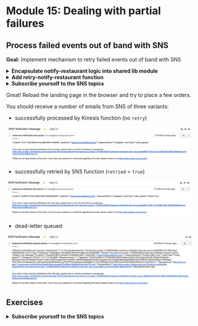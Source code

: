 # Module 15: Dealing with partial failures

## Process failed events out of band with SNS

**Goal:** Implement mechanism to retry failed events out of band with SNS

<details>
<summary><b>Encapsulate notify-restaurant logic into shared lib module</b></summary><p>

1. Add a file `notify.js` to the `lib` folder

2. Modify `lib/notify.js` to the following

```javascript
const _ = require('lodash')
const AWS = require('aws-sdk')
const sns = new AWS.SNS()
const kinesis = new AWS.Kinesis()
const chance  = require('chance').Chance()

const streamName = process.env.order_events_stream
const topicArn = process.env.restaurant_notification_topic
const failureRate = process.env.failure_rate || 75 // 75% chance of failure

const restaurantOfOrder = async (order) => {
  if (chance.bool({likelihood: failureRate})) {
    throw new Error("boom")
  }

  const snsReq = {
    Message: JSON.stringify(order),
    TopicArn: topicArn
  }
  await sns.publish(snsReq).promise()
  console.log(`notified restaurant [${order.restaurantName}] of order [${order.orderId}]`)

  const data = _.clone(order)
  data.eventType = 'restaurant_notified'

  const kinesisReq = {
    Data: JSON.stringify(data), // the SDK would base64 encode this for us
    PartitionKey: order.orderId,
    StreamName: streamName
  }
  await kinesis.putRecord(kinesisReq).promise()
  console.log(`published 'restaurant_notified' event to Kinesis`)
}

module.exports = {
  restaurantOfOrder
}
```

This is basically lifted from the `notify-restaurant` function, and we have introduced a default 75% error rate so we can force messages to go down the retry path.

3. Add a file `retry.js` to the `lib` folder

4. Modify `lib/retry.js` to the following

```javascript
const AWS = require('aws-sdk')
const sns = new AWS.SNS()

const retryTopicArn = process.env.restaurant_notification_retry_topic

const restaurantNotification = async (order) => {
  let snsReq = {
    Message: JSON.stringify(order),
    TopicArn: retryTopicArn
  };
  await sns.publish(snsReq).promise()
  console.log(`order [${order.orderId}]: queued restaurant notification for retry`)
}

module.exports = {
  restaurantNotification
}
```

This module depends on a new environment variable `restaurant_notification_retry_topic` whose value needs to be parameterised via SSM parameter store. 

5. Go to EC2 console

6. Go to Parameter Store (bottom left)

7. Create a new parameter for `/{service-name}/dev/restaurant_retry_topic_name` with the value `restaurant-notification-retry-dev-` followed by your name, e.g. `restaurant-notification-retry-dev-yancui`

![](/images/mod15-005.png)

8. Create another parameter for `/{service-name}/dev/restaurant_dlq_topic_name` with the value `restaurant-notification-dlq-dev-` followed by your name, e.g. `restaurant-notification-dlq-dev-yancui`

9. Modify `functions/notify-restaurant.js` to the following

```javascript
const { getRecords } = require('../lib/kinesis')
const notify = require('../lib/notify')
const retry = require('../lib/retry')

module.exports.handler = async (event, context) => {
  const records = getRecords(event)
  const orderPlaced = records.filter(r => r.eventType === 'order_placed')

  for (let order of orderPlaced) {
    try {
      await notify.restaurantOfOrder(order)
    } catch (err) {
      console.log(`failed to notify restaurant of order [${order.orderId}], queuing for retry...`)
      await retry.restaurantNotification(order)
    }
  }
}
```

Notice how we have moved all the logif for notifying the restaurant into a shared module in the `lib` folder, which can be used from another Lambda function during retry.

10. Modify `steps/init.js` and set failure rate to 0 so our acceptance tests don't fail

```javascript
process.env.failure_rate = 0
```

</p></details>

<details>
<summary><b>Add retry-notify-restaurant function</b></summary><p>

1. Add a file `retry-notify-restaurant.js` to the `functions` folder

2. Modify `functions/retry-notify-restaurant.js` to the following

```javascript
const notify = require('../lib/notify')

module.exports.handler = async (event, context) => {
  const order = JSON.parse(event.Records[0].Sns.Message)
  order.retried = true

  await notify.restaurantOfOrder(order)
}
```

3. Modify `serverless.yml` to add two new SNS topics for retry and DLQ, under the `resources` section

```yml
restaurantNotificationRetryTopic:
  Type: AWS::SNS::Topic
  Properties: 
    DisplayName: ${ssm:/workshop-yancui/dev/restaurant_retry_topic_name}
    TopicName: ${ssm:/workshop-yancui/dev/restaurant_retry_topic_name}

restaurantNotificationDLQTopic:
  Type: AWS::SNS::Topic
  Properties: 
    DisplayName: ${ssm:/workshop-yancui/dev/restaurant_dlq_topic_name}
    TopicName: ${ssm:/workshop-yancui/dev/restaurant_dlq_topic_name}
```

Notice that we are referencing the SSM parameters we created previously.

4. Modify `serverless.yml` to add the new environment variable `restaurant_notification_retry_topic`, used by the `retry` module, and reference the new `restaurantNotificationRetryTopic` SNS topic we added in the previous step

```yml
notify-restaurant:
  handler: functions/notify-restaurant.handler
  events:
    - stream:
        type: kinesis
        arn: 
          Fn::GetAtt:
            - orderEventsStream
            - Arn
  environment:
    order_events_stream: ${ssm:/workshop-yancui/dev/stream_name}
    restaurant_notification_topic: 
      Ref: restaurantNotificationTopic
    restaurant_notification_retry_topic: 
      Ref: restaurantNotificationRetryTopic
```

5. Modify `serverless.yml` to add the new `retry-notify-restaurant` function

```yml
retry-notify-restaurant:
  handler: functions/retry-notify-restaurant.handler
  events:
    - sns: 
        arn: 
          Ref: restaurantNotificationRetryTopic
        topicName: ${ssm:/workshop-yancui/dev/restaurant_retry_topic_name}
  environment:
    order_events_stream: ${ssm:/workshop-yancui/dev/stream_name}
    restaurant_notification_topic: 
      Ref: restaurantNotificationTopic
  onError: 
    Ref: restaurantNotificationDLQTopic
```

The serverless framework would normally create the SNS topic for you, but in this case we need to reference the retry topic from several places. Hence why I decided to create the topic in `resources` and then reference it here.

To subscribe the function to an existing SNS topic, you need to specify both the `arn` and the `topicName` where the `topicName` must match what's in the `arn`. Hence the setup above.

6. Modify `serverless.yml` to add `sns:Publish` permission for the two new SNS topics, to the `provider.iamRoleStatements` section

```yml
- Effect: Allow
  Action: sns:Publish
  Resource: 
    - Ref: restaurantNotificationTopic
    - Ref: restaurantNotificationRetryTopic
    - Ref: restaurantNotificationDLQTopic
```

7. Run integration tests to make sure they still pass

`STAGE=dev REGION=us-east-1 npm run test`

8. Deploy the project

`npm run sls -- deploy -s dev -r us-east-1`

</p></details>

<details>
<summary><b>Subscribe yourself to the SNS topics</b></summary><p>

1. Go to SNS console

2. Go to your restaurant notification topic

3. Click `Create subscription`

4. Choose `Email` for `Protocol` and enter your email

5. Click `Create subscription`

![](/images/mod15-002.png)

6. Check your email, and look for an email from `AWS Notification - Subscription Confirmation`

![](/images/mod15-003.png)

7. Click the `Confirm subscription` link

![](/images/mod15-004.png)

8. Repeat step 3-7 for your restaurant notification retry topic

9. Repeat step 3-7 for your restaurant notification DLQ topic

![](/images/mod15-001.png)

Ok, now you have subscribed yourself to all the SNS topics, so we can see how the messages look when they have been processed, retried, or dropped into the dead letter queue.

</p></details>

Great! Reload the landing page in the browser and try to place a few orders.

You should receive a number of emails from SNS of three variants:

* successfully processed by Kinesis function (no `retry`)

![](/images/mod15-006.png)

* successfully retried by SNS function (`retried` = `true`)

![](/images/mod15-007.png)

* dead-letter queued

![](/images/mod15-008.png)

## Exercises

<details>
<summary><b>Subscribe yourself to the SNS topics</b></summary><p>

</p></details>